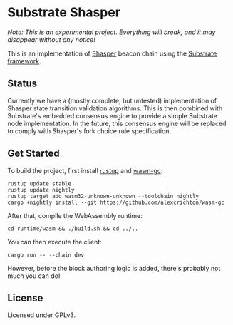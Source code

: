 # Substrate Shasper

*Note: This is an experimental project. Everything will break, and it may disappear without any notice!*

This is an implementation of [Shasper](https://github.com/ethereum/eth2.0-specs) beacon chain using the [Substrate framework](https://github.com/paritytech/parity).

## Status

Currently we have a (mostly complete, but untested) implementation of Shasper state transition validation algorithms. This is then combined with Substrate's embedded consensus engine to provide a simple Substrate node implementation. In the future, this consensus engine will be replaced to comply with Shasper's fork choice rule specification.

## Get Started

To build the project, first install [rustup](https://rustup.rs/) and [wasm-gc](https://github.com/alexcrichton/wasm-gc):

```
rustup update stable
rustup update nightly
rustup target add wasm32-unknown-unknown --toolchain nightly
cargo +nightly install --git https://github.com/alexcrichton/wasm-gc
```

After that, compile the WebAssembly runtime:

```
cd runtime/wasm && ./build.sh && cd ../..
```

You can then execute the client:

```
cargo run -- --chain dev
```

However, before the block authoring logic is added, there's probably not much you can do!

## License

Licensed under GPLv3.
